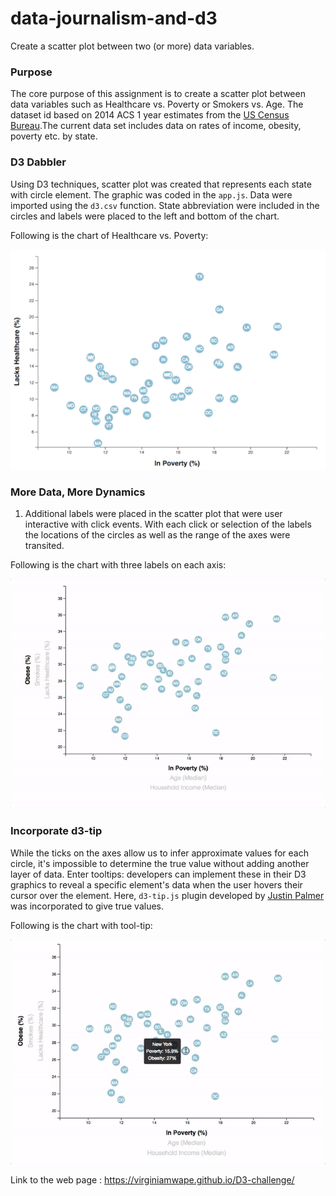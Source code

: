 # data-journalism-and-d3

Create a scatter plot between two (or more) data variables.


### Purpose

The core purpose of this assignment is to create a scatter plot between data variables such as Healthcare vs. Poverty or Smokers vs. Age. The dataset id based on 2014 ACS 1 year estimates from the [US Census Bureau](https://data.census.gov/cedsci/).The current data set includes data on rates of income, obesity, poverty etc. by state.


### D3 Dabbler

Using D3 techniques, scatter plot was created that represents each state with circle element. The graphic was coded in the `app.js`. Data were imported using the `d3.csv` function. State abbreviation were included in the circles and labels were placed to the left and bottom of the chart.

Following is the chart of Healthcare vs. Poverty:      

![scatter](images/scatter.jpg)


### More Data, More Dynamics

1. Additional labels were placed in the scatter plot that were user interactive with click events. With each click or selection of the labels the locations of the circles as well as the range of the axes were transited.

Following is the chart with three labels on each axis:

![animated-scatter](images/animated-scatter.gif)


### Incorporate d3-tip

While the ticks on the axes allow us to infer approximate values for each circle, it's impossible to determine the true value without adding another layer of data. Enter tooltips: developers can implement these in their D3 graphics to reveal a specific element's data when the user hovers their cursor over the element. Here, `d3-tip.js` plugin developed by [Justin Palmer](https://github.com/Caged) was incorporated to give true values.

Following is the chart with tool-tip:

![tooltip](images/tooltip.gif)

Link to the web page :
https://virginiamwape.github.io/D3-challenge/
